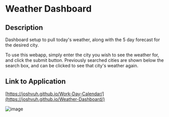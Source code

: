 # Weather Dashboard

## Description

Dashboard setup to pull today's weather, along with the 5 day forecast for the desired city.

To use this webapp, simply enter the city you wish to see the weather for, and click the submit button. Previously searched cities are shown below the search box, and can be clicked to see that city's weather again.

## Link to Application
[https://joshvuh.github.io/Work-Day-Calendar/](https://joshvuh.github.io/Weather-Dashboard/)

![image](https://user-images.githubusercontent.com/114708968/202881101-efcf26f7-88f0-42d7-bbbe-4ee337c3268a.png)
